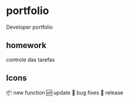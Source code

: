 # portfolio
Developer portfolio

## homework

controle das tarefas
## Icons
:package: new function
:up: update
:bug: bug fixes
:green_heart: release
